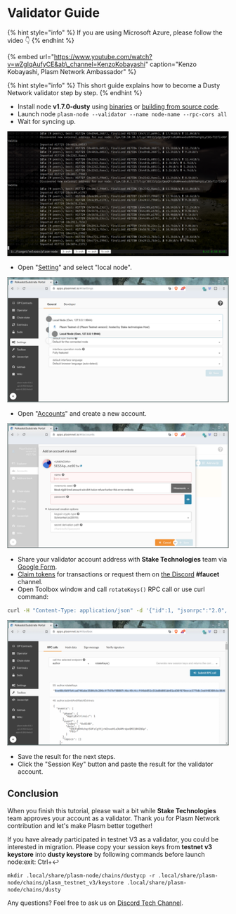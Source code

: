 # Validator Guide

{% hint style="info" %}
If you are using Microsoft Azure, please follow the video  👇
{% endhint %}

{% embed url="https://www.youtube.com/watch?v=wZgIqAufyCE&ab\_channel=KenzoKobayashi" caption="Kenzo Kobayashi, Plasm Network Ambassador" %}

{% hint style="info" %}
This short guide explains how to become a Dusty Network validator step by step.
{% endhint %}

* Install node **v1.7.0-dusty** using [binaries](https://github.com/PlasmNetwork/Plasm/releases/tag/v1.7.0-dusty) or [building from source code](https://github.com/staketechnologies/Plasm#building-from-source).
* Launch node `plasm-node --validator --name node-name --rpc-cors all`
* Wait for syncing up.

![](../.gitbook/assets/testnet_sync.png)

* Open "[Setting](https://apps.plasmnet.io/#/settings)" and select "local node".

![](../.gitbook/assets/testnet_settings.png)

* Open "[Accounts](https://apps.plasmnet.io/#/accounts)" and create a new account.

![](../.gitbook/assets/testnet_accounts.png)

* Share your validator account address with **Stake Technologies** team via [Google Form](https://docs.google.com/forms/d/e/1FAIpQLSday0ckkK43TzJgKtQmJdzkudQNFDXspZAuUGi5Y5vfjkis3Q/viewform).
* [Claim tokens](https://medium.com/stake-technologies/dusty-lockdrop-how-to-claim-def048fa353) for transactions or request them on [the Discord](https://discord.gg/Z3nC9U4) **\#faucet** channel.
* Open Toolbox window and call `rotateKeys()` RPC call or use curl command:

```bash
curl -H "Content-Type: application/json" -d '{"id":1, "jsonrpc":"2.0", "method": "author_rotateKeys", "params":[]}' http://localhost:9933
```

![](../.gitbook/assets/testnet_rotate.png)

* Save the result for the next steps.
* Click the "Session Key" button and paste the result for the validator account.

## Conclusion

When you finish this tutorial, please wait a bit while **Stake Technologies** team approves your account as a validator. Thank you for Plasm Network contribution and let's make Plasm better together!

If you have already participated in testnet V3 as a validator, you could be interested in migration. Please copy your session keys from **testnet v3 keystore** into **dusty keystore** by following commands before launch node:exit: Ctrl+↩

```text
mkdir .local/share/plasm-node/chains/dustycp -r .local/share/plasm-node/chains/plasm_testnet_v3/keystore .local/share/plasm-node/chains/dusty
```

Any questions? Feel free to ask us on [Discord Tech Channel](https://discord.gg/Z3nC9U4).

